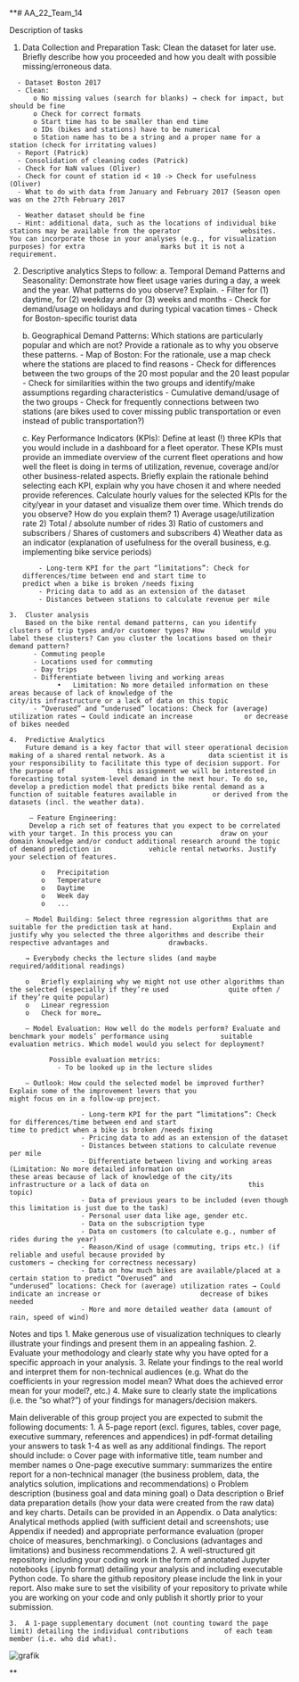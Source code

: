 **# AA_22_Team_14

Description of tasks
  1.	Data Collection and Preparation
      Task: Clean the dataset for later use. Briefly describe how you proceeded and how you dealt with possible           missing/erroneous data.

      -	Dataset Boston 2017
      -	Clean:
          o	No missing values (search for blanks) → check for impact, but should be fine
          o	Check for correct formats
          o	Start time has to be smaller than end time
          o	IDs (bikes and stations) have to be numerical
          o	Station name has to be a string and a proper name for a station (check for irritating values)
      - Report (Patrick)
      - Consolidation of cleaning codes (Patrick)
      - Check for NaN values (Oliver)
      - Check for count of station id < 10 -> Check for usefulness (Oliver)
      - What to do with data from January and February 2017 (Season open was on the 27th February 2017
      
      -	Weather dataset should be fine
      -	Hint: additional data, such as the locations of individual bike stations may be available from the operator               websites. You can incorporate those in your analyses (e.g., for visualization purposes) for extra                   marks but it is not a requirement.

  2.	Descriptive analytics
      Steps to follow:
        a. Temporal Demand Patterns and Seasonality: Demonstrate how fleet usage varies during a day, a week and                the year. What patterns do you observe? Explain.
                -	Filter for (1) daytime, for (2) weekday and for (3) weeks and months
                -	Check for demand/usage on holidays and during typical vacation times
                -	Check for Boston-specific tourist data

        b.	Geographical Demand Patterns: Which stations are particularly popular and which are not? Provide a                   rationale as to why you observe these patterns.
                -	Map of Boston: For the rationale, use a map check where the stations are placed to find 			reasons
                -	Check for differences between the two groups of the 20 most popular and the 20 least popular
                -	Check for similarities within the two groups and identify/make assumptions regarding                                 characteristics
                -	Cumulative demand/usage of the two groups
                -	Check for frequently connections between two stations (are bikes used to cover missing 				public transportation or even instead of public transportation?)

        c.	Key Performance Indicators (KPIs): Define at least (!) three KPIs that you would include in a dashboard             for a fleet operator. These KPIs must provide an immediate overview of the current fleet operations and             how well the fleet is doing in terms of utilization, revenue, coverage and/or other business-related                 aspects. Briefly explain the rationale behind selecting each KPI, explain why you have chosen it and                 where needed provide references. Calculate hourly values for the selected KPIs for the city/year in your             dataset and visualize them over time. Which trends do you observe? How do you explain them?
                1)	Average usage/utilization rate
                2)	Total / absolute number of rides
                3)	Ratio of customers and subscribers / Shares of customers and subscribers
                4)	Weather data as an indicator (explanation of usefulness for the overall business, e.g.                               implementing bike service periods)

                - Long-term KPI for the part “limitations”: Check for differences/time between end and start time to                   predict when a bike is broken /needs fixing
                - Pricing data to add as an extension of the dataset
                - Distances between stations to calculate revenue per mile

    3.	Cluster analysis
        Based on the bike rental demand patterns, can you identify clusters of trip types and/or customer types? How         would you label these clusters? Can you cluster the locations based on their demand pattern?
          - Commuting people
          - Locations used for commuting
          - Day trips
          - Differentiate between living and working areas
                •	Limitation: No more detailed information on these areas because of lack of knowledge of the                         city/its infrastructure or a lack of data on this topic
          - “Overused” and “underused” locations: Check for (average) utilization rates → Could indicate an increase             or decrease of bikes needed

    4.	Predictive Analytics
        Future demand is a key factor that will steer operational decision making of a shared rental network. As a           data scientist it is your responsibility to facilitate this type of decision support. For the purpose of             this assignment we will be interested in forecasting total system-level demand in the next hour. To do so,           develop a prediction model that predicts bike rental demand as a function of suitable features available in         or derived from the datasets (incl. the weather data).
        
         – Feature Engineering: 
         Develop a rich set of features that you expect to be correlated with your target. In this process you can            draw on your domain knowledge and/or conduct additional research around the topic of demand prediction in            vehicle rental networks. Justify your selection of features.
          
            o	Precipitation
            o	Temperature
            o	Daytime
            o	Week day
            o	...

        – Model Building: Select three regression algorithms that are suitable for the prediction task at hand.               Explain and justify why you selected the three algorithms and describe their respective advantages and               drawbacks.
        
        → Everybody checks the lecture slides (and maybe required/additional readings)

        o	Briefly explaining why we might not use other algorithms than the selected (especially if they’re used               quite often / if they’re quite popular)
        o	Linear regression
        o	Check for more…
	
        – Model Evaluation: How well do the models perform? Evaluate and benchmark your models’ performance using             suitable evaluation metrics. Which model would you select for deployment?
            
              Possible evaluation metrics:
                - To be looked up in the lecture slides

        – Outlook: How could the selected model be improved further? Explain some of the improvement levers that you                    might focus on in a follow-up project.
                    
                      - Long-term KPI for the part “limitations”: Check for differences/time between end and start                           time to predict when a bike is broken /needs fixing
                      - Pricing data to add as an extension of the dataset
                      - Distances between stations to calculate revenue per mile
                      - Differentiate between living and working areas (Limitation: No more detailed information on                         these areas because of lack of knowledge of the city/its infrastructure or a lack of data on                         this topic)
                      - Data of previous years to be included (even though this limitation is just due to the task)
                      - Personal user data like age, gender etc.
                      - Data on the subscription type
                      - Data on customers (to calculate e.g., number of rides during the year)
                      - Reason/Kind of usage (commuting, trips etc.) (if reliable and useful because provided by                             customers → checking for correctness necessary) 
                      - Data on how much bikes are available/placed at a certain station to predict “Overused” and                           “underused” locations: Check for (average) utilization rates → Could indicate an increase or                         decrease of bikes needed
                      - More and more detailed weather data (amount of rain, speed of wind)
                      
Notes and tips
    1.	Make generous use of visualization techniques to clearly illustrate your findings and present them in an appealing fashion.
    2.	Evaluate your methodology and clearly state why you have opted for a specific approach in your analysis.
    3.	Relate your findings to the real world and interpret them for non-technical audiences (e.g. What do the coefficients in your regression model mean? What does the achieved error mean for your model?, etc.)
    4.	Make sure to clearly state the implications (i.e. the ”so what?”) of your findings for managers/decision makers.
 
Main deliverable of this group project you are expected to submit the following documents:
    1.	A 5-page report (excl. figures, tables, cover page, executive summary, references and appendices) in pdf-format detailing your answers to task 1-4 as well as any additional findings. The report should include:
            o	Cover page with informative title, team number and member names
            o	One-page executive summary: summarizes the entire report for a non-technical manager (the business problem, data, the analytics solution, implications and recommendations)
            o	Problem description (business goal and data mining goal)
            o	Data description
            o	Brief data preparation details (how your data were created from the raw data) and key charts. Details               can be provided in an Appendix.
            o	Data analytics: Analytical methods applied (with sufficient detail and screenshots; use Appendix if                 needed) and appropriate performance evaluation (proper choice of measures, benchmarking).
            o	Conclusions (advantages and limitations) and business recommendations
    2.	A well-structured git repository including your coding work in the form of annotated Jupyter notebooks               (.ipynb format) detailing your analysis and including executable Python code. 
        To share the github repository please include the link in your report. Also make sure to set the visibility         of your repository to private while you are working on your code and only publish it shortly prior to your           submission.

    3.	A 1-page supplementary document (not counting toward the page limit) detailing the individual contributions         of each team member (i.e. who did what).

![grafik](https://user-images.githubusercontent.com/104833634/211152755-afb1810e-4b5d-4494-9c22-a141ed284643.png)



**
